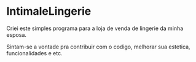# IntimaleLingerie

Criei este simples programa para a loja de venda de lingerie da minha esposa.

Sintam-se a vontade pra contribuir com o codigo, melhorar sua estetica, funcionalidades e etc.
